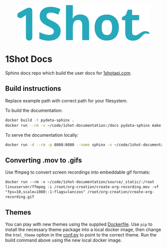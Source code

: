 <div align="center">
  <img src="source/_static/1shot-logo.svg" alt="1Shot" />
</div>

# 1Shot Docs
Sphinx docs repo which build the user docs for [1shotapi.com](https://1shotapi.com). 

## Build instructions
Replace example path with correct path for your filesystem.

To build the documentation:

```sh
docker build -t pydata-sphinx .
docker run --rm -v ~/code/1shot-documentation:/docs pydata-sphinx make html
```

To serve the documentation locally:

```sh
docker run -d --rm -p 8080:8080 --name sphinx -v ~/code/1shot-documentation/docs/:/root python:3.12 python -m http.server 8080 -d /root
```

## Converting .mov to .gifs

Use ffmpeg to convert screen recordings into embeddable gif formats:

```
docker run --rm -v ~/code/1shot-documentation/source/_static/:/root linuxserver/ffmpeg -i /root/org-creation/create-org-recording.mov -vf "fps=10,scale=1080:-1:flags=lanczos" /root/org-creation/create-org-recording.gif
```

## Themes

You can play with new themes using the supplied [Dockerfile](./Dockerfile). Use `pip` to install the necessary theme package into a local docker image, then change the `html_theme` option in the [conf.py](./source/conf.py) to point to the correct theme. Run the build command above using the new local docker image. 